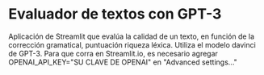 # Evaluador de textos con GPT-3

Aplicación de Streamlit que evalúa la calidad de un texto, en función de la corrección gramatical, puntuación riqueza léxica. Utiliza el modelo davinci de GPT-3. 
Para que corra en Streamlit.io, es necesario agregar OPENAI_API_KEY="SU CLAVE DE OPENAI" en "Advanced settings..."
